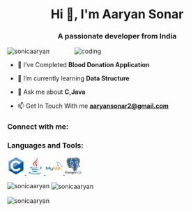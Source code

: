 <h1 align="center">Hi 👋, I'm Aaryan Sonar</h1>
<h3 align="center">A passionate developer from India</h3>
<img align="right" alt="coding" width="350" src="https://media4.giphy.com/media/v1.Y2lkPTc5MGI3NjExMzIzdXZlOGZ4NWk0cXl0bTBqdDhqbmNrOTBkZDk5eGozNnAxeHh4OSZlcD12MV9naWZzX3NlYXJjaCZjdD1n/qgQUggAC3Pfv687qPC/giphy.gif">
<p align="left"> <img src="https://komarev.com/ghpvc/?username=sonicaaryan&label=Profile%20views&color=0e75b6&style=flat" alt="sonicaaryan" /> </p>

- 🔭 I’ve Completed  **Blood Donation Application**

- 🌱 I’m currently learning **Data Structure**

- 💬 Ask me about **C,Java**

- 📫 Get In Touch With me **aaryansonar2@gmail.com**

<h3 align="left">Connect with me:</h3>
<p align="left">
</p>

<h3 align="left">Languages and Tools:</h3>
<p align="left"> <a href="https://www.cprogramming.com/" target="_blank" rel="noreferrer"> <img src="https://raw.githubusercontent.com/devicons/devicon/master/icons/c/c-original.svg" alt="c" width="40" height="40"/> </a> <a href="https://www.java.com" target="_blank" rel="noreferrer"> <img src="https://raw.githubusercontent.com/devicons/devicon/master/icons/java/java-original.svg" alt="java" width="40" height="40"/> </a> <a href="https://www.mysql.com/" target="_blank" rel="noreferrer"> <img src="https://raw.githubusercontent.com/devicons/devicon/master/icons/mysql/mysql-original-wordmark.svg" alt="mysql" width="40" height="40"/> </a> <a href="https://www.postgresql.org" target="_blank" rel="noreferrer"> <img src="https://raw.githubusercontent.com/devicons/devicon/master/icons/postgresql/postgresql-original-wordmark.svg" alt="postgresql" width="40" height="40"/> </a> </p>

<p><img align="left" src="https://github-readme-stats.vercel.app/api/top-langs?username=sonicaaryan&show_icons=true&locale=en&layout=compact" alt="sonicaaryan" /></p>

<p>&nbsp;<img align="center" src="https://github-readme-stats.vercel.app/api?username=sonicaaryan&show_icons=true&locale=en" alt="sonicaaryan" /></p>

<p><img align="center" src="https://github-readme-streak-stats.herokuapp.com/?user=sonicaaryan&" alt="sonicaaryan" /></p>
